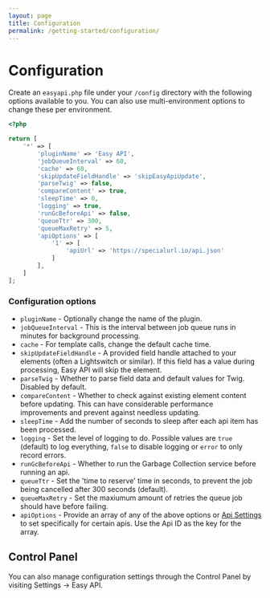 ```yaml
---
layout: page
title: Configuration
permalink: /getting-started/configuration/
---
```


# Configuration

Create an `easyapi.php` file under your `/config` directory with the following options available to you. You can also use multi-environment options to change these per environment.

```php
<?php

return [
    '*' => [
        'pluginName' => 'Easy API',
        'jobQueueInterval' => 60,
        'cache' => 60,
        'skipUpdateFieldHandle' => 'skipEasyApiUpdate',
        'parseTwig' => false,
        'compareContent' => true,
        'sleepTime' => 0,
        'logging' => true,
        'runGcBeforeApi' => false,
        'queueTtr' => 300,
        'queueMaxRetry' => 5,
        'apiOptions' => [
            '1' => [
                'apiUrl' => 'https://specialurl.io/api.json'
            ]
        ],
    ]
];
```

### Configuration options

- `pluginName` - Optionally change the name of the plugin.
- `jobQueueInterval` - This is the interval between job queue runs in minutes for background processing.
- `cache` - For template calls, change the default cache time.
- `skipUpdateFieldHandle` - A provided field handle attached to your elements (often a Lightswitch or similar). If this field has a value during processing, Easy API will skip the element.
- `parseTwig` - Whether to parse field data and default values for Twig. Disabled by default.
- `compareContent` - Whether to check against existing element content before updating. This can have considerable performance improvements and prevent against needless updating.
- `sleepTime` - Add the number of seconds to sleep after each api item has been processed.
- `logging` - Set the level of logging to do. Possible values are `true` (default) to log everything, `false` to disable logging or `error` to only record errors.
- `runGcBeforeApi` - Whether to run the Garbage Collection service before running an api.
- `queueTtr` - Set the 'time to reserve' time in seconds, to prevent the job being cancelled after 300 seconds (default).
- `queueMaxRetry` - Set the maxiumum amount of retries the queue job should have before failing.
- `apiOptions` - Provide an array of any of the above options or [Api Settings](../feature-tour/api-overview.md) to set specifically for certain apis. Use the Api ID as the key for the array.

## Control Panel

You can also manage configuration settings through the Control Panel by visiting Settings → Easy API.